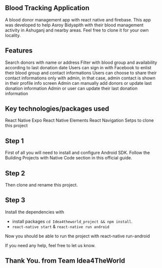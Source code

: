 ## Blood Tracking Application
A blood donor management app with react native and firebase. This app was developed to help Asroy Bidyapith with their blood management activity in Ashuganj and nearby areas. Feel free to clone it for your own locality.


## Features
Search donors with name or address
Filter with blood group and availability according to last donation date
Users can sign in with Facebook to enlist their blood group and contact informations
Users can choose to share their contact informations only with admin, in that case, admin contact is shown in their profile info screen
Admin can manually add donors or update last donation information
Admin or user can update their last donation information

## Key technologies/packages used
React Native Expo 
React Native Elements
React Navigation
Setps to clone this project

## Step 1
First of all you will need to install and configure Android SDK. Follow the Building Projects with Native Code section in this official guide.

## Step 2
Then clone and rename this project.

## Step 3
Install the dependencies with 
- install packages `cd Idea4theworld_project && npm install`.
- `react-native start` & `react-native run android`

Now you should be able to run the project with react-native run-android

If you need any help, feel free to let us know.

## Thank You. from Team Idea4TheWorld
